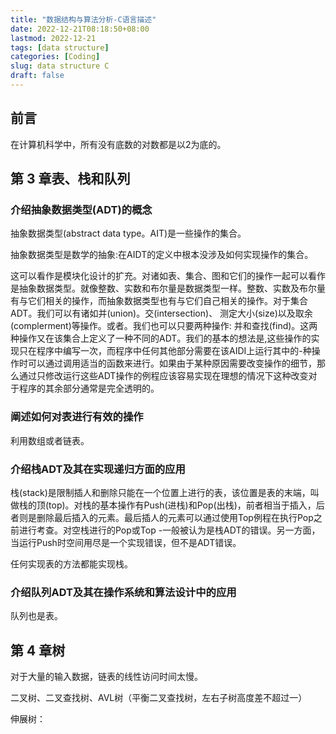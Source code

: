 ```yaml
---
title: "数据结构与算法分析-C语言描述"
date: 2022-12-21T08:18:50+08:00
lastmod: 2022-12-21
tags: [data structure]
categories: [Coding]
slug: data structure C
draft: false
---
```


## 前言
在计算机科学中，所有没有底数的对数都是以2为底的。

## 第 3 章表、栈和队列

### 介绍抽象数据类型(ADT)的概念
抽象数据类型(abstract data type。AIT)是一些操作的集合。

抽象数据类型是数学的抽象:在AIDT的定义中根本没涉及如何实现操作的集合。

这可以看作是模块化设计的扩充。对诸如表、集合、图和它们的操作一起可以看作是抽象数据类型。就像整数、实数和布尔量是数据类型一样。整数、实数及布尔量有与它们相关的操作，而抽象数据类型也有与它们自己相关的操作。对于集合ADT。我们可以有诸如并(union)。交(intersection)、 测定大小(size)以及取余(complerment)等操作。或者。我们也可以只要两种操作: 并和查找(find)。这两种操作又在该集合上定义了一种不同的ADT。我们的基本的想法是,这些操作的实现只在程序中编写一次，而程序中任何其他部分需要在该AIDI上运行其中的-种操作时可以通过调用适当的函数来进行。如果由于某种原因需要改变操作的细节，那么通过只修改运行这些ADT操作的例程应该容易实现在理想的情况下这种改变对于程序的其余部分通常是完全透明的。
### 阐述如何对表进行有效的操作
利用数组或者链表。
### 介绍栈ADT及其在实现递归方面的应用
栈(stack)是限制插人和删除只能在一个位置上进行的表，该位置是表的末端，叫做栈的顶(top)。对栈的基本操作有Push(进栈)和Pop(出栈)，前者相当于插入，后者则是删除最后插入的元素。最后插人的元素可以通过使用Top例程在执行Pop之前进行考查。对空栈进行的Pop或Top -一般被认为是栈ADT的错误。另一方面，当运行Push时空间用尽是一个实现错误，但不是ADT错误。

任何实现表的方法都能实现栈。

### 介绍队列ADT及其在操作系统和算法设计中的应用
队列也是表。

## 第 4 章树
对于大量的输入数据，链表的线性访问时间太慢。

二叉树、二叉查找树、AVL树（平衡二叉查找树，左右子树高度差不超过一）

伸展树：


